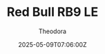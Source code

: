 ---
title: "Red Bull RB9 LE"
meta_title: ""
description: "Red Bull RB9 LE by FO 2013 ready to race!"
date: 2025-05-09T07:06:00Z
thumb: KaafMfL
mainimage: pYm5Wpb
cargallery: ["RWkjiTr"]
categories: ["Car"]
author: "Theodora"
tags: ["Red Bull", "Formula 1", "R2R", "Formula","FO 2013", "2013", "Austria"]
draft: false
link: https://modsfire.com/Yj35qNHs9cE69Sj
zipsize: "45 MB"
manu: Red Bull
championship: Formula 1
champlogo: f1-2000
country: Austria
year: 2013
engine: RS27-2013 V8
class: Formula
drivetrain: RWD
power: "763 bhp"
torque: "310"
mass: "642*"
speed: "-"
gb: 7-speed
accel: "- seconds"
creator: FO 2013
version: "-"
csp: "0.2.0"
carname: "Red Bull RB9"
folder: "fo_2013_redbull_le"
livery: "Included"
r2r: 1
host: ModsFire
---